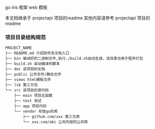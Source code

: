 go iris 框架 web 模板

本文档继承于 projectapi 项目的readme
其他内容请参考 projectapi 项目的readme

### 项目目录结构规范

```
PROJECT_NAME
├── README.md 介绍软件及文档入口
├── bin 编译好的二进制文件,执行./build.sh自动生成，该目录也用于程序打包
├── build.sh 自动编译的脚本
├── doc 该项目的文档
├── public 公共文件/静态文件
├── views html模板文件
├── lib 第三方包
└── src 该项目的源代码
    ├── main 项目主函数
    ├── test 测试
    ├── app 项目代码
    └── vendor 存放go的库
        ├── github.com/xxx 第三方库
        └── xxx.com/abc 公司内部的公共库
```